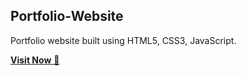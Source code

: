 ## Portfolio-Website
Portfolio website built using HTML5, CSS3, JavaScript.

<a href="https://ujjwalkumar-portfolio.netlify.app/" target="_blank">**Visit Now** 🚀</a>


